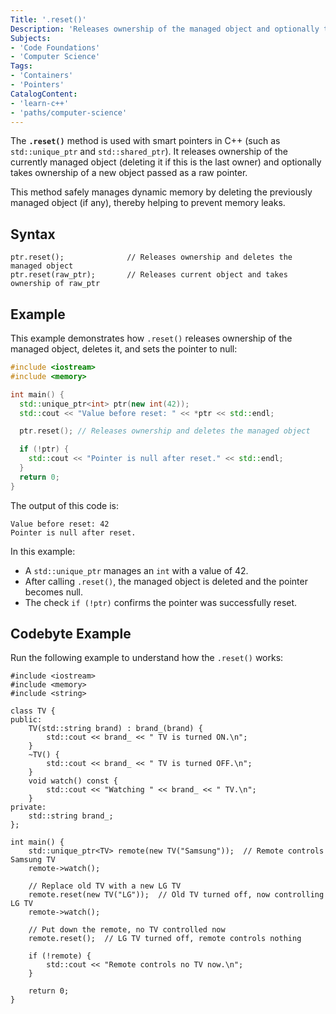 ```yaml
---
Title: '.reset()'  
Description: 'Releases ownership of the managed object and optionally takes ownership of a new object.'  
Subjects:  
- 'Code Foundations'  
- 'Computer Science'  
Tags:  
- 'Containers'  
- 'Pointers'  
CatalogContent:  
- 'learn-c++'  
- 'paths/computer-science' 
---
```


The **`.reset()`** method is used with smart pointers in C++ (such as `std::unique_ptr` and `std::shared_ptr`). It releases ownership of the currently managed object (deleting it if this is the last owner) and optionally takes ownership of a new object passed as a raw pointer.

This method safely manages dynamic memory by deleting the previously managed object (if any), thereby helping to prevent memory leaks.

## Syntax

```pseudo
ptr.reset();              // Releases ownership and deletes the managed object
ptr.reset(raw_ptr);       // Releases current object and takes ownership of raw_ptr
```

## Example

This example demonstrates how `.reset()` releases ownership of the managed object, deletes it, and sets the pointer to null:

```cpp
#include <iostream>
#include <memory>

int main() {
  std::unique_ptr<int> ptr(new int(42));
  std::cout << "Value before reset: " << *ptr << std::endl;

  ptr.reset(); // Releases ownership and deletes the managed object

  if (!ptr) {
    std::cout << "Pointer is null after reset." << std::endl;
  }
  return 0;
}
```

The output of this code is:

```shell
Value before reset: 42
Pointer is null after reset.
```

In this example:

- A `std::unique_ptr` manages an `int` with a value of 42.
- After calling `.reset()`, the managed object is deleted and the pointer becomes null.
- The check `if (!ptr)` confirms the pointer was successfully reset.

## Codebyte Example

Run the following example to understand how the `.reset()` works:

```codebyte/cpp
#include <iostream>
#include <memory>
#include <string>

class TV {
public:
    TV(std::string brand) : brand_(brand) {
        std::cout << brand_ << " TV is turned ON.\n";
    }
    ~TV() {
        std::cout << brand_ << " TV is turned OFF.\n";
    }
    void watch() const {
        std::cout << "Watching " << brand_ << " TV.\n";
    }
private:
    std::string brand_;
};

int main() {
    std::unique_ptr<TV> remote(new TV("Samsung"));  // Remote controls Samsung TV
    remote->watch();

    // Replace old TV with a new LG TV
    remote.reset(new TV("LG"));  // Old TV turned off, now controlling LG TV
    remote->watch();

    // Put down the remote, no TV controlled now
    remote.reset();  // LG TV turned off, remote controls nothing

    if (!remote) {
        std::cout << "Remote controls no TV now.\n";
    }

    return 0;
}
```
